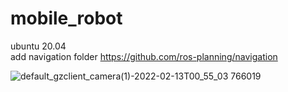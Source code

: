 # mobile_robot
ubuntu 20.04   
add navigation folder https://github.com/ros-planning/navigation   

![default_gzclient_camera(1)-2022-02-13T00_55_03 766019](https://user-images.githubusercontent.com/67641480/159408403-7d72f304-ee32-4296-8690-bab6467fc808.jpg)
